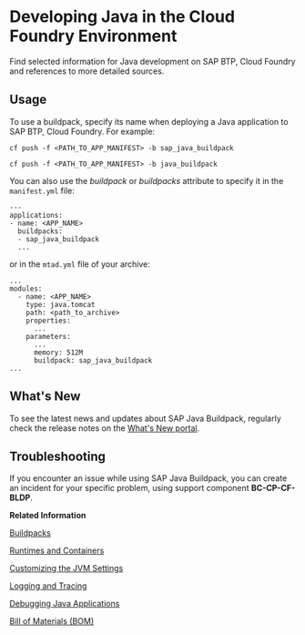 <!-- loioa3f90069d6cd41da82f34a6123d82ce6 -->

# Developing Java in the Cloud Foundry Environment

Find selected information for Java development on SAP BTP, Cloud Foundry and references to more detailed sources.



<a name="loioa3f90069d6cd41da82f34a6123d82ce6__section_xxx_4w3_t2b"/>

## Usage

To use a buildpack, specify its name when deploying a Java application to SAP BTP, Cloud Foundry. For example:

```
cf push -f <PATH_TO_APP_MANIFEST> -b sap_java_buildpack
```

```
cf push -f <PATH_TO_APP_MANIFEST> -b java_buildpack
```

You can also use the *buildpack* or *buildpacks* attribute to specify it in the `manifest.yml` file:

```
---
applications:
- name: <APP_NAME>
  buildpacks:
  - sap_java_buildpack
  ...
```

or in the `mtad.yml` file of your archive:

```
...
modules:
  - name: <APP_NAME>
    type: java.tomcat
    path: <path_to_archive>
    properties:
      ...
    parameters:
      ...
      memory: 512M
      buildpack: sap_java_buildpack
...
```



<a name="loioa3f90069d6cd41da82f34a6123d82ce6__section_wg4_djf_krb"/>

## What's New

To see the latest news and updates about SAP Java Buildpack, regularly check the release notes on the [What's New portal](https://help.sap.com/whats-new/cf0cb2cb149647329b5d02aa96303f56?locale=en-US&Component=SAP%20Java%20Buildpack).



<a name="loioa3f90069d6cd41da82f34a6123d82ce6__section_cc2_qzf_hvb"/>

## Troubleshooting

If you encounter an issue while using SAP Java Buildpack, you can create an incident for your specific problem, using support component **BC-CP-CF-BLDP**.

**Related Information**  


[Buildpacks](buildpacks-5e7fc02.md "")

[Runtimes and Containers](runtimes-and-containers-83d2416.md "Find out which application runtimes and containers you can use, depending on the Java buildpack your application is using.")

[Customizing the JVM Settings](customizing-the-java-virtual-machine-jvm-settings-b8cda61.md "")

[Logging and Tracing](logging-and-tracing-7eb922a.md)

[Debugging Java Applications](debugging-java-applications-1e7376f.md)

[Bill of Materials \(BOM\)](bill-of-materials-bom-6c6936e.md "For Maven projects, the versions of the SAP Java Buildpack dependencies and the APIs provided by supported runtime containers can be consumed through a Bill of Materials (BOM).")

